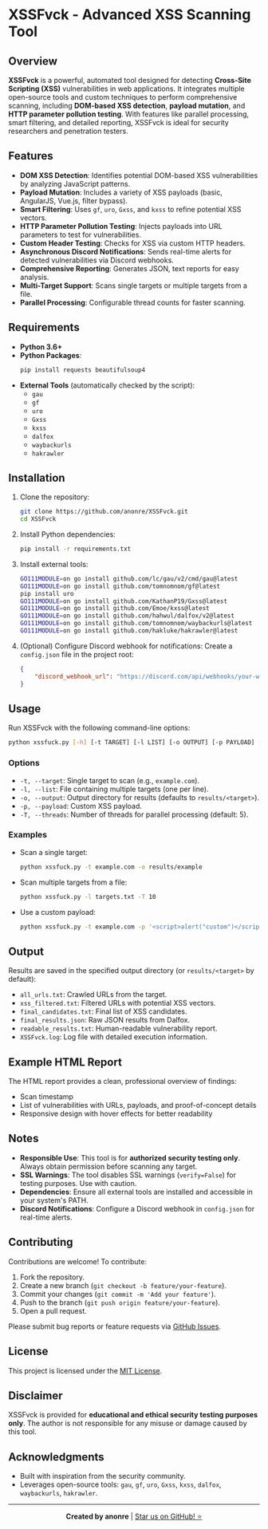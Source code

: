 # XSSFvck - Advanced XSS Scanning Tool

## Overview
**XSSFvck** is a powerful, automated tool designed for detecting **Cross-Site Scripting (XSS)** vulnerabilities in web applications. It integrates multiple open-source tools and custom techniques to perform comprehensive scanning, including **DOM-based XSS detection**, **payload mutation**, and **HTTP parameter pollution testing**. With features like parallel processing, smart filtering, and detailed reporting, XSSFvck is ideal for security researchers and penetration testers.

## Features
- **DOM XSS Detection**: Identifies potential DOM-based XSS vulnerabilities by analyzing JavaScript patterns.
- **Payload Mutation**: Includes a variety of XSS payloads (basic, AngularJS, Vue.js, filter bypass).
- **Smart Filtering**: Uses `gf`, `uro`, `Gxss`, and `kxss` to refine potential XSS vectors.
- **HTTP Parameter Pollution Testing**: Injects payloads into URL parameters to test for vulnerabilities.
- **Custom Header Testing**: Checks for XSS via custom HTTP headers.
- **Asynchronous Discord Notifications**: Sends real-time alerts for detected vulnerabilities via Discord webhooks.
- **Comprehensive Reporting**: Generates JSON, text reports for easy analysis.
- **Multi-Target Support**: Scans single targets or multiple targets from a file.
- **Parallel Processing**: Configurable thread counts for faster scanning.

## Requirements
- **Python 3.6+**
- **Python Packages**:
  ```bash
  pip install requests beautifulsoup4
  ```
- **External Tools** (automatically checked by the script):
  - `gau`
  - `gf`
  - `uro`
  - `Gxss`
  - `kxss`
  - `dalfox`
  - `waybackurls`
  - `hakrawler`

## Installation
1. Clone the repository:
   ```bash
   git clone https://github.com/anonre/XSSFvck.git
   cd XSSFvck
   ```

2. Install Python dependencies:
   ```bash
   pip install -r requirements.txt
   ```

3. Install external tools:
   ```bash
   GO111MODULE=on go install github.com/lc/gau/v2/cmd/gau@latest
   GO111MODULE=on go install github.com/tomnomnom/gf@latest
   pip install uro
   GO111MODULE=on go install github.com/KathanP19/Gxss@latest
   GO111MODULE=on go install github.com/Emoe/kxss@latest
   GO111MODULE=on go install github.com/hahwul/dalfox/v2@latest
   GO111MODULE=on go install github.com/tomnomnom/waybackurls@latest
   GO111MODULE=on go install github.com/hakluke/hakrawler@latest
   ```

4. (Optional) Configure Discord webhook for notifications:
   Create a `config.json` file in the project root:
   ```json
   {
       "discord_webhook_url": "https://discord.com/api/webhooks/your-webhook-url"
   }
   ```

## Usage
Run XSSFvck with the following command-line options:

```bash
python xssfuck.py [-h] [-t TARGET] [-l LIST] [-o OUTPUT] [-p PAYLOAD] [-T THREADS] [-v]
```

### Options
- `-t, --target`: Single target to scan (e.g., `example.com`).
- `-l, --list`: File containing multiple targets (one per line).
- `-o, --output`: Output directory for results (defaults to `results/<target>`).
- `-p, --payload`: Custom XSS payload.
- `-T, --threads`: Number of threads for parallel processing (default: 5).

### Examples
- Scan a single target:
  ```bash
  python xssfuck.py -t example.com -o results/example
  ```

- Scan multiple targets from a file:
  ```bash
  python xssfuck.py -l targets.txt -T 10
  ```

- Use a custom payload:
  ```bash
  python xssfuck.py -t example.com -p '<script>alert("custom")</script>'
  ```

## Output
Results are saved in the specified output directory (or `results/<target>` by default):
- `all_urls.txt`: Crawled URLs from the target.
- `xss_filtered.txt`: Filtered URLs with potential XSS vectors.
- `final_candidates.txt`: Final list of XSS candidates.
- `final_results.json`: Raw JSON results from Dalfox.
- `readable_results.txt`: Human-readable vulnerability report.
- `XSSFvck.log`: Log file with detailed execution information.

## Example HTML Report
The HTML report provides a clean, professional overview of findings:
- Scan timestamp
- List of vulnerabilities with URLs, payloads, and proof-of-concept details
- Responsive design with hover effects for better readability

## Notes
- **Responsible Use**: This tool is for **authorized security testing only**. Always obtain permission before scanning any target.
- **SSL Warnings**: The tool disables SSL warnings (`verify=False`) for testing purposes. Use with caution.
- **Dependencies**: Ensure all external tools are installed and accessible in your system's PATH.
- **Discord Notifications**: Configure a Discord webhook in `config.json` for real-time alerts.

## Contributing
Contributions are welcome! To contribute:
1. Fork the repository.
2. Create a new branch (`git checkout -b feature/your-feature`).
3. Commit your changes (`git commit -m 'Add your feature'`).
4. Push to the branch (`git push origin feature/your-feature`).
5. Open a pull request.

Please submit bug reports or feature requests via [GitHub Issues](https://github.com/anonre/XSSFvck/issues).

## License
This project is licensed under the [MIT License](LICENSE).

## Disclaimer
XSSFvck is provided for **educational and ethical security testing purposes only**. The author is not responsible for any misuse or damage caused by this tool.

## Acknowledgments
- Built with inspiration from the security community.
- Leverages open-source tools: `gau`, `gf`, `uro`, `Gxss`, `kxss`, `dalfox`, `waybackurls`, `hakrawler`.

---

<p align="center">
  <strong>Created by anonre</strong> | <a href="https://github.com/anonre/XSSFvck">Star us on GitHub! ⭐</a>
</p>

